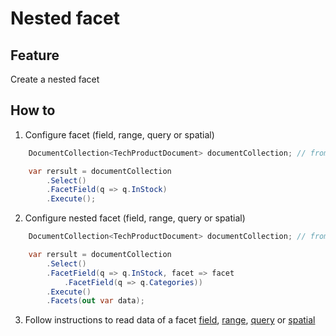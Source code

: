 # Nested facet

## Feature

Create a nested facet

## How to

1.  Configure facet (field, range, query or spatial)

```csharp
	DocumentCollection<TechProductDocument> documentCollection; // from DI

    var rersult = documentCollection
        .Select()
        .FacetField(q => q.InStock)
		.Execute();
```

2.  Configure nested facet (field, range, query or spatial)

```csharp
	DocumentCollection<TechProductDocument> documentCollection; // from DI

    var rersult = documentCollection
        .Select()
        .FacetField(q => q.InStock, facet => facet
            .FacetField(q => q.Categories))
        .Execute()
        .Facets(out var data);
```

3.  Follow instructions to read data of a facet [field](https://solr-express.gitbook.io/solr-express/tutorials/facets/field), [range](https://solr-express.gitbook.io/solr-express/tutorials/facets/range), [query](https://solr-express.gitbook.io/solr-express/tutorials/facets/query) or [spatial](https://solr-express.gitbook.io/solr-express/tutorials/facets/spatial)
